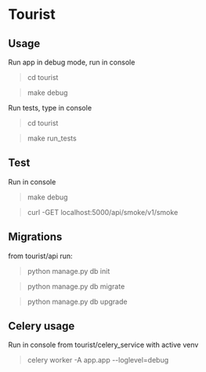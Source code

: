 # Tourist

## Usage

Run app in debug mode, run in console
> cd tourist

> make debug

Run tests, type in console
> cd tourist

> make run_tests 

## Test

Run in console
> make debug

> curl -GET localhost:5000/api/smoke/v1/smoke


## Migrations 

from tourist/api run:

> python manage.py db init

> python manage.py db migrate

> python manage.py db upgrade

## Celery usage

Run in console from tourist/celery_service with active venv
> celery worker -A app.app --loglevel=debug

